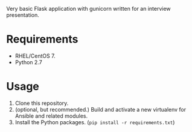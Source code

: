 Very basic Flask application with gunicorn written for an interview presentation.

# Requirements

* RHEL/CentOS 7.
* Python 2.7

# Usage

1. Clone this repository.
2. (optional, but recommended.)  Build and activate a new virtualenv for Ansible and related modules.
3. Install the Python packages.  (`pip install -r requirements.txt`)

